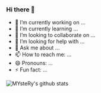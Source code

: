 ### Hi there 👋

<!--
**0xMYsteRy/0xMysteRy** is a ✨ _special_ ✨ repository because its `README.md` (this file) appears on your GitHub profile.

Here are some ideas to get you started:
-->
- 🔭 I’m currently working on ...
- 🌱 I’m currently learning ...
- 👯 I’m looking to collaborate on ...
- 🤔 I’m looking for help with ...
- 💬 Ask me about ...
- 📫 How to reach me: ...
- 😄 Pronouns: ...
- ⚡ Fun fact: ...

![MYsteRy's github stats](https://github-readme-stats.vercel.app/api?username=0xMysteRy&count_private=true)
